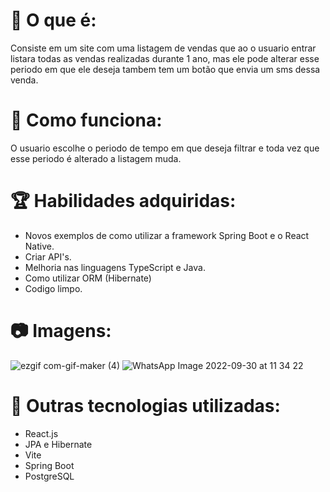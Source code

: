 # 💬 O que é: 
  Consiste em um site com uma listagem de vendas que ao o usuario entrar listara todas as vendas realizadas durante 1 ano, mas ele pode alterar esse periodo em que ele deseja tambem tem um botão que envia um sms dessa venda.

# 📃 Como funciona: 
  O usuario escolhe o periodo de tempo em que deseja filtrar e toda vez que esse periodo é alterado a listagem muda.
  
# 🏆 Habilidades adquiridas:
* Novos exemplos de como utilizar a framework Spring Boot e o React Native.
* Criar API's.
* Melhoria nas linguagens TypeScript e Java.
* Como utilizar ORM (Hibernate)
* Codigo limpo.

# 📷 Imagens: 
![ezgif com-gif-maker (4)](https://user-images.githubusercontent.com/69250714/193295139-0bcd85f7-be2c-4b30-ba6d-99a0f2256f0f.gif)
![WhatsApp Image 2022-09-30 at 11 34 22](https://user-images.githubusercontent.com/69250714/193295195-d073897c-add8-440c-afa9-81a64ccdeb51.jpeg)

# 🚀 Outras tecnologias utilizadas: 
* React.js
* JPA e Hibernate
* Vite
* Spring Boot
* PostgreSQL

